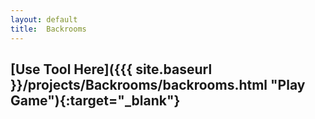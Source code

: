 ```yaml
---
layout: default
title:  Backrooms
---
```


## [Use Tool Here]({{{ site.baseurl }}/projects/Backrooms/backrooms.html "Play Game"){:target="_blank"}